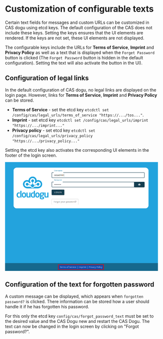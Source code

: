 # Customization of configurable texts
Certain text fields for messages and custom URLs can be customized in CAS dogu using etcd keys.
The default configuration of the CAS does not include these keys. Setting the keys ensures that the UI elements are rendered.
If the keys are not set, these UI elements are not displayed.

The configurable keys include the URLs for **Terms of Service**, **Imprint** and **Privacy Policy** as well as a text that is displayed when the `Forget Password` button is clicked (The `Forget Password` button is hidden in the default configuration). Setting the text will also activate the button in the UI).

## Configuration of legal links 
In the default configuration of CAS dogu, no legal links are displayed on the login page. However, links for **Terms of Service**, **Imprint** and **Privacy Policy** can be stored.
* **Terms of Service** - set the etcd key `etcdctl set /config/cas/legal_urls/terms_of_service "https://.../tos..."`.
* **Imprint** - set etcd key `etcdctl set /config/cas/legal_urls/imprint "https://.../imprint..."`
* **Privacy policy** - set etcd key `etcdctl set /config/cas/legal_urls/privacy_policy "https://.../privacy_policy..."`
 
Setting the etcd key also activates the corresponding UI elements in the footer of the login screen.

![customize legal urls](figures/legal_urls_en.png)


## Configuration of the text for forgotten password

A custom message can be displayed, which appears
when `forgotten password?` is clicked. There information can be stored
how a user should handle it if he has forgotten his password.

For this only the etcd key `config/cas/forgot_password_text` must be set to the desired value and the CAS Dogu new
and restart the CAS Dogu. The text can now be changed in the login screen
by clicking on "Forgot password?".